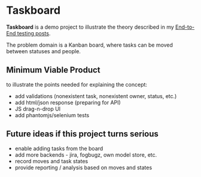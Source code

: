 # Taskboard

**Taskboard** is a demo project to illustrate the theory described in my
[End-to-End testing posts][zspe2e].

The problem domain is a Kanban board, where tasks can be moved between
statuses and people.

## Minimum Viable Product

to illustrate the points needed for explaining the concept:

* add validations (nonexistent task, nonexistent owner, status, etc.)
* add html/json response (preparing for API)
* JS drag-n-drop UI
* add phantomjs/selenium tests

## Future ideas if this project turns serious

* enable adding tasks from the board
* add more backends - jira, fogbugz, own model store, etc.
* record moves and task states
* provide reporting / analysis based on moves and states

[zspe2e]: http://blog.zsoldosp.eu/category/end-to-end/
